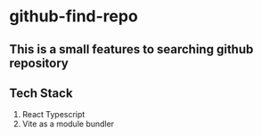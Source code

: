 # github-find-repo

## This is a small features to searching github repository

## Tech Stack
1. React Typescript
2. Vite as a module bundler
